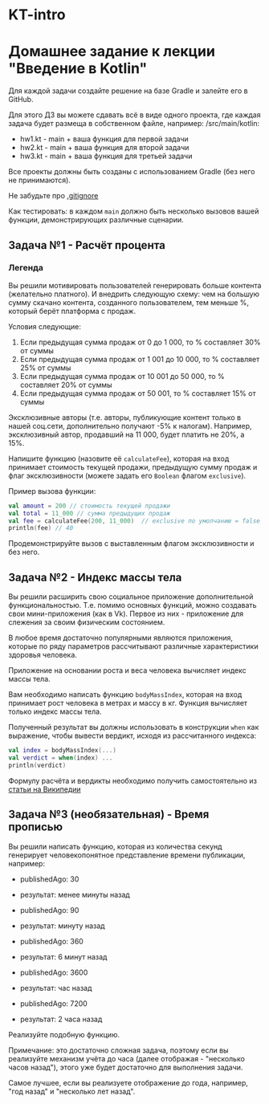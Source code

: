# KT-intro
# Домашнее задание к лекции "Введение в Kotlin"

Для каждой задачи создайте решение на базе Gradle и залейте его в GitHub.

Для этого ДЗ вы можете сдавать всё в виде одного проекта, где каждая задача будет размеща в собственном файле, например:
/src/main/kotlin:
- hw1.kt - main + ваша функция для первой задачи
- hw2.kt - main + ваша функция для второй задачи
- hw3.kt - main + ваша функция для третьей задачи

Все проекты должны быть созданы с использованием Gradle (без него не принимаются).

Не забудьте про [.gitignore](../.gitignore)

Как тестировать: в каждом `main` должно быть несколько вызовов вашей функции, демонстрирующих различные сценарии.

## Задача №1 - Расчёт процента

### Легенда

Вы решили мотивировать пользователей генерировать больше контента (желательно платного). И внедрить следующую схему: чем на большую сумму скачано контента, созданного пользователем, тем меньше %, который берёт платформа с продаж.

Условия следующие:

1. Если предыдущая сумма продаж от 0 до 1 000, то % составляет 30% от суммы
1. Если предыдущая сумма продаж от 1 001 до 10 000, то % составляет 25% от суммы
1. Если предыдущая сумма продаж от 10 001 до 50 000, то % составляет 20% от суммы
1. Если предыдущая сумма продаж от 50 001, то % составляет 15% от суммы

Эксклюзивные авторы (т.е. авторы, публикующие контент только в нашей соц.сети, дополнительно получают -5% к налогам). Например, эксклюзивный автор, продавший на 11 000, будет платить не 20%, а 15%.

Напишите функцию (назовите её `calculateFee`), которая на вход принимает стоимость текущей продажи, предыдущую сумму продаж и флаг эксклюзивности (можете задать его `Boolean` флагом `exclusive`).

Пример вызова функции:
```kotlin
val amount = 200 // стоимость текущей продажи
val total = 11_000 // сумма предыдущих продаж
val fee = calculateFee(200, 11_000)  // exclusive по умолчанию = false
println(fee) // 40
```

Продемонстрируйте вызов с выставленным флагом эксклюзивности и без него.

## Задача №2 - Индекс массы тела

Вы решили расширить свою социальное приложение дополнительной функциональностью. Т.е. помимо основных функций, можно создавать свои мини-приложения (как в Vk). Первое из них - приложение для слежения за своим физическим состоянием.

В любое время достаточно популярными являются приложения, которые по ряду параметров рассчитывают различные характеристики здоровья человека.

Приложение на основании роста и веса человека вычисляет индекс массы тела.

Вам необходимо написать функцию `bodyMassIndex`, которая на вход принимает рост человека в метрах и массу в кг. Функция вычисляет только индекс массы тела.

Полученный результат вы должны использовать в конструкции `when` как выражение, чтобы вывести вердикт, исходя из рассчитанного индекса:

```kotlin
val index = bodyMassIndex(...)
val verdict = when(index) ...
println(verdict)
```

Формулу расчёта и вердикты необходимо получить самостоятельно из [статьи на Википедии](https://ru.wikipedia.org/wiki/Индекс_массы_тела)

## Задача №3 (необязательная) - Время прописью

Вы решили написать функцию, которая из количества секунд генерирует человекопонятное представление времени публикации, например:

* publishedAgo: 30
* результат: менее минуты назад

* publishedAgo: 90
* результат: минуту назад

* publishedAgo: 360
* результат: 6 минут назад

* publishedAgo: 3600
* результат: час назад

* publishedAgo: 7200
* результат: 2 часа назад

Реализуйте подобную функцию.

Примечание: это достаточно сложная задача, поэтому если вы реализуйте механизм учёта до часа (далее отображая - "несколько часов назад"), этого уже будет достаточно для выполнения задачи. 

Самое лучшее, если вы реализуете отображение до года, например, "год назад" и "несколько лет назад".
